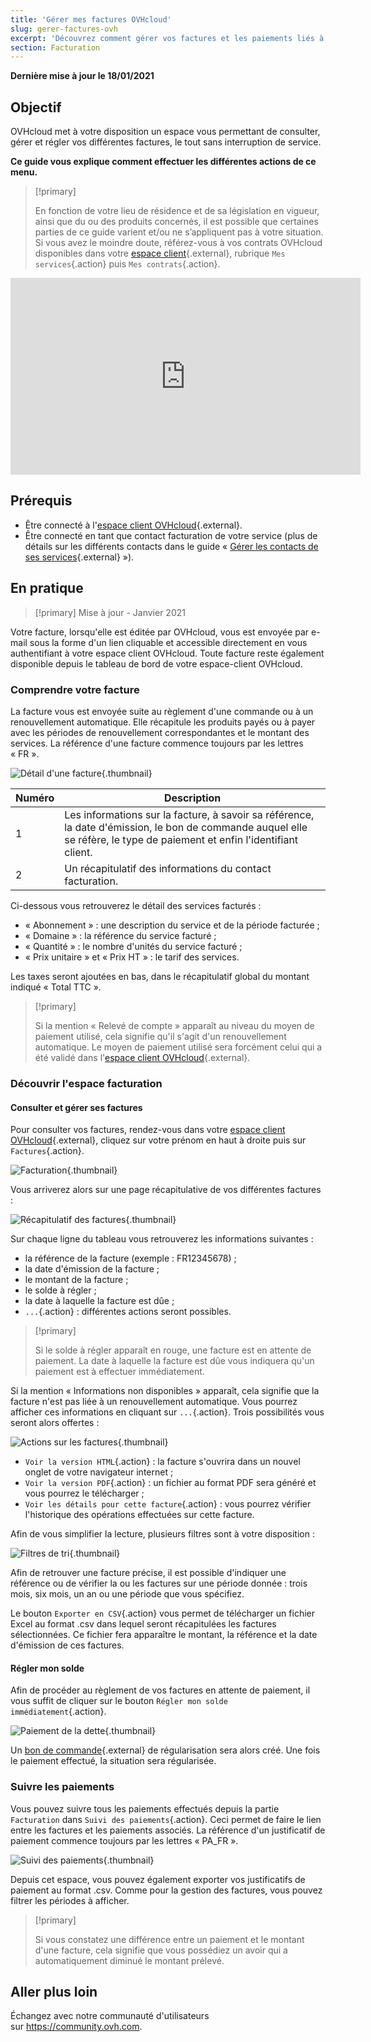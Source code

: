 ```yaml
---
title: 'Gérer mes factures OVHcloud'
slug: gerer-factures-ovh
excerpt: 'Découvrez comment gérer vos factures et les paiements liés à celles-ci'
section: Facturation
---
```


**Dernière mise à jour le 18/01/2021**

## Objectif

OVHcloud met à votre disposition un espace vous permettant de consulter, gérer et régler vos différentes factures, le tout sans interruption de service.

**Ce guide vous explique comment effectuer les différentes actions de ce menu.**

> [!primary]
>
> En fonction de votre lieu de résidence et de sa législation en vigueur, ainsi que du ou des produits concernés, il est possible que certaines parties de ce guide varient et/ou ne s’appliquent pas à votre situation. Si vous avez le moindre doute, référez-vous à vos contrats OVHcloud disponibles dans votre [espace client](https://www.ovh.com/auth/?action=gotomanager){.external}, rubrique `Mes services`{.action} puis `Mes contrats`{.action}.
>

<iframe width="560" height="315" src="https://www.youtube-nocookie.com/embed/iiQmopMhzik" frameborder="0" allow="accelerometer; autoplay; encrypted-media; gyroscope; picture-in-picture" allowfullscreen></iframe>

## Prérequis

- Être connecté à l'[espace client OVHcloud](https://www.ovh.com/auth/?action=gotomanager){.external}.
- Être connecté en tant que contact facturation de votre service (plus de détails sur les différents contacts dans le guide « [Gérer les contacts de ses services](https://docs.ovh.com/fr/customer/gestion-des-contacts/){.external} »).


## En pratique

> [!primary]
> Mise à jour - Janvier 2021
>
Votre facture, lorsqu'elle est éditée par OVHcloud, vous est envoyée par e-mail sous la forme d'un lien cliquable et accessible directement en vous authentifiant à votre espace client OVHcloud. Toute facture reste également disponible depuis le tableau de bord de votre espace-client OVHcloud.
>

### Comprendre votre facture

La facture vous est envoyée suite au règlement d'une commande ou à un renouvellement automatique. Elle récapitule les produits payés ou à payer avec les périodes de renouvellement correspondantes et le montant des services. La référence d'une facture commence toujours par les lettres « FR ».

![Détail d'une facture](images/invoice_ovh.png){.thumbnail}

|Numéro|Description|
|---|---|
|1|Les informations sur la facture, à savoir sa référence, la date d'émission, le bon de commande auquel elle se réfère, le type de paiement et enfin l'identifiant client.|
|2|Un récapitulatif des informations du contact facturation.|

Ci-dessous vous retrouverez le détail des services facturés :

- « Abonnement » : une description du service et de la période facturée ;
- « Domaine » : la référence du service facturé ;
- « Quantité » : le nombre d'unités du service facturé ; 
- « Prix unitaire » et « Prix HT » : le tarif des services.

Les taxes seront ajoutées en bas, dans le récapitulatif global du montant indiqué « Total TTC ».

> [!primary]
>
> Si la mention « Relevé de compte » apparaît au niveau du moyen de paiement utilisé, cela signifie qu'il s'agit d'un renouvellement automatique. Le moyen de paiement utilisé sera forcément celui qui a été validé dans l'[espace client OVHcloud](https://www.ovh.com/auth/?action=gotomanager){.external}.
>


### Découvrir l'espace facturation

#### Consulter et gérer ses factures

Pour consulter vos factures, rendez-vous dans votre [espace client OVHcloud](https://www.ovh.com/auth/?action=gotomanager){.external}, cliquez sur votre prénom en haut à droite puis sur `Factures`{.action}. 

![Facturation](images/hubinvoices.png){.thumbnail}

Vous arriverez alors sur une page récapitulative de vos différentes factures : 

![Récapitulatif des factures](images/billing_section.png){.thumbnail}

Sur chaque ligne du tableau vous retrouverez les informations suivantes :

- la référence de la facture (exemple : FR12345678) ;
- la date d'émission de la facture ;
- le montant de la facture ;
- le solde à régler ;
- la date à laquelle la facture est dûe ; 
- `...`{.action} : différentes actions seront possibles.


> [!primary]
>
> Si le solde à régler apparaît en rouge, une facture est en attente de paiement. La date à laquelle la facture est dûe vous indiquera qu'un paiement est à effectuer immédiatement.
>

Si la mention « Informations non disponibles » apparaît, cela signifie que la facture n'est pas liée à un renouvellement automatique. Vous pourrez afficher ces informations en cliquant sur `...`{.action}. Trois possibilités vous seront alors offertes :

![Actions sur les factures](images/actions_choices.png){.thumbnail}

- `Voir la version HTML`{.action} : la facture s'ouvrira dans un nouvel onglet de votre navigateur internet ;
- `Voir la version PDF`{.action} : un fichier au format PDF sera généré et vous pourrez le télécharger ;
- `Voir les détails pour cette facture`{.action} : vous pourrez vérifier l'historique des opérations effectuées sur cette facture.


Afin de vous simplifier la lecture, plusieurs filtres sont à votre disposition :

![Filtres de tri](images/sort_filters.png){.thumbnail}

Afin de retrouver une facture précise, il est possible d'indiquer une référence ou de vérifier la ou les factures sur une période donnée : trois mois, six mois, un an ou une période que vous spécifiez.

Le bouton `Exporter en CSV`{.action} vous permet de télécharger un fichier Excel au format .csv dans lequel seront récapitulées les factures sélectionnées. Ce fichier fera apparaître le montant, la référence et la date d'émission de ces factures.

#### Régler mon solde

Afin de procéder au règlement de vos factures en attente de paiement, il vous suffit de cliquer sur le bouton `Régler mon solde immédiatement`{.action}.

![Paiement de la dette](images/pay_debt.png){.thumbnail}

Un [bon de commande](https://docs.ovh.com/fr/billing/gerer-ses-commandes-ovh/#le-bon-de-commande){.external} de régularisation sera alors créé. Une fois le paiement effectué, la situation sera régularisée.


### Suivre les paiements

Vous pouvez suivre tous les paiements effectués depuis la partie `Facturation` dans `Suivi des paiements`{.action}. Ceci permet de faire le lien entre les factures et les paiements associés. La référence d'un justificatif de paiement commence toujours par les lettres « PA_FR ».

![Suivi des paiements](images/payment_tracking.png){.thumbnail}

Depuis cet espace, vous pouvez également exporter vos justificatifs de paiement au format .csv. Comme pour la gestion des factures, vous pouvez filtrer les périodes à afficher.

> [!primary]
>
> Si vous constatez une différence entre un paiement et le montant d'une facture, cela signifie que vous possédiez un avoir qui a automatiquement diminué le montant prélevé.
>

## Aller plus loin

Échangez avec notre communauté d'utilisateurs sur <https://community.ovh.com>.
